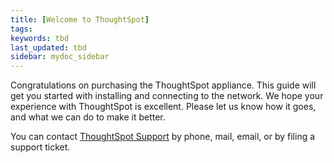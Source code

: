 ```yaml
---
title: [Welcome to ThoughtSpot]
tags:
keywords: tbd
last_updated: tbd
sidebar: mydoc_sidebar
---
```

Congratulations on purchasing the ThoughtSpot appliance. This guide will get you started with installing and connecting to the network. We hope your experience with ThoughtSpot is excellent. Please let us know how it goes, and what we can do to make it better.

You can contact [ThoughtSpot Support](contact.html) by phone, mail, email, or by filing a support ticket.
